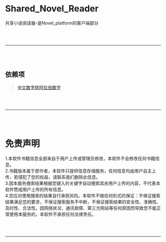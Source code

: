 # Shared_Novel_Reader
共享小说阅读器-是Novel_platform的客户端部分

<br><br>
****
<br><br>

## 依赖项
> [中文数字转阿拉伯数字](https://github.com/JasonGrass/ChineseNumberConvert.git)

<br><br>
****
<br><br>

# 免责声明

1.本软件书籍信息全部来自于用户上传或管理员修改，本软件不会修改任何书籍信息。<br>
2.书籍版本属于原作者，本软件只提供信息存储服务，任何信息均由用户自主上传，若侵犯了您的权益，请联系我们删除此信息。<br>
3.因本服务搜索结果根据您键入的关键字自动搜索其余用户上传的内容，不代表本软件赞成用户上传的所有信息。<br>
4.您应对使用搜索的结果自行承担风险。本软件不做任何形式的保证：不保证搜索结果满足您的要求，不保证搜索服务不中断，不保证搜索结果的安全性、准确性、及时性、合法性。因网络状况、通讯故障、第三方网站等任何原因而导致您不能正常使用本服务的，本软件不承担任何法律责任。<br>

<br><br>
****
<br><br>